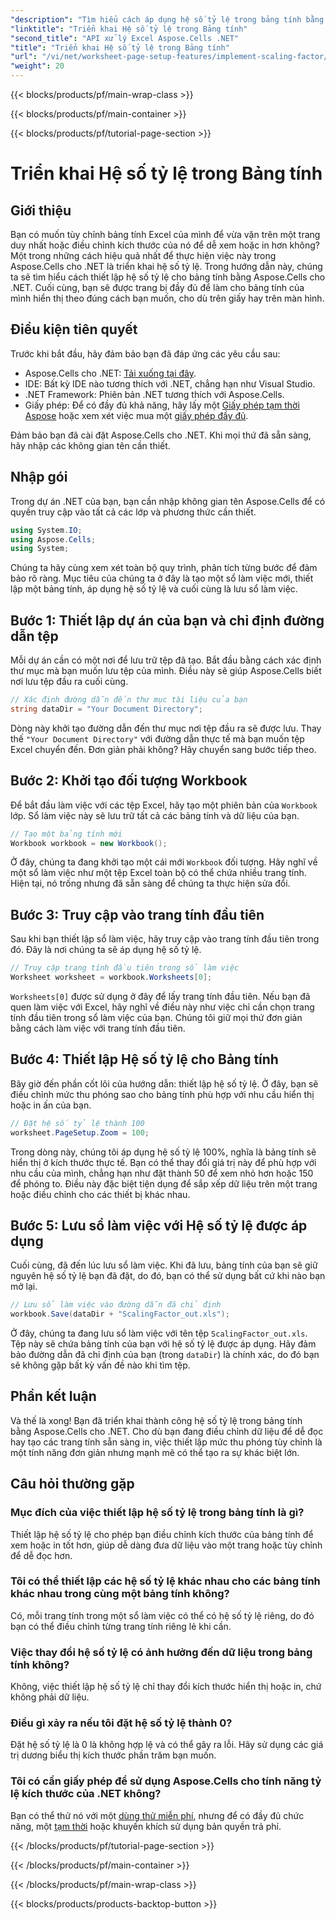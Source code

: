 ```yaml
---
"description": "Tìm hiểu cách áp dụng hệ số tỷ lệ trong bảng tính bằng Aspose.Cells cho .NET với hướng dẫn từng bước, ví dụ và câu hỏi thường gặp. Hoàn hảo để chia tỷ lệ liền mạch."
"linktitle": "Triển khai Hệ số tỷ lệ trong Bảng tính"
"second_title": "API xử lý Excel Aspose.Cells .NET"
"title": "Triển khai Hệ số tỷ lệ trong Bảng tính"
"url": "/vi/net/worksheet-page-setup-features/implement-scaling-factor/"
"weight": 20
---
```


{{< blocks/products/pf/main-wrap-class >}}

{{< blocks/products/pf/main-container >}}

{{< blocks/products/pf/tutorial-page-section >}}

# Triển khai Hệ số tỷ lệ trong Bảng tính

## Giới thiệu

Bạn có muốn tùy chỉnh bảng tính Excel của mình để vừa vặn trên một trang duy nhất hoặc điều chỉnh kích thước của nó để dễ xem hoặc in hơn không? Một trong những cách hiệu quả nhất để thực hiện việc này trong Aspose.Cells cho .NET là triển khai hệ số tỷ lệ. Trong hướng dẫn này, chúng ta sẽ tìm hiểu cách thiết lập hệ số tỷ lệ cho bảng tính bằng Aspose.Cells cho .NET. Cuối cùng, bạn sẽ được trang bị đầy đủ để làm cho bảng tính của mình hiển thị theo đúng cách bạn muốn, cho dù trên giấy hay trên màn hình.

## Điều kiện tiên quyết

Trước khi bắt đầu, hãy đảm bảo bạn đã đáp ứng các yêu cầu sau:

- Aspose.Cells cho .NET: [Tải xuống tại đây](https://releases.aspose.com/cells/net/).
- IDE: Bất kỳ IDE nào tương thích với .NET, chẳng hạn như Visual Studio.
- .NET Framework: Phiên bản .NET tương thích với Aspose.Cells.
- Giấy phép: Để có đầy đủ khả năng, hãy lấy một [Giấy phép tạm thời Aspose](https://purchase.aspose.com/temporary-license/) hoặc xem xét việc mua một [giấy phép đầy đủ](https://purchase.aspose.com/buy).

Đảm bảo bạn đã cài đặt Aspose.Cells cho .NET. Khi mọi thứ đã sẵn sàng, hãy nhập các không gian tên cần thiết.


## Nhập gói

Trong dự án .NET của bạn, bạn cần nhập không gian tên Aspose.Cells để có quyền truy cập vào tất cả các lớp và phương thức cần thiết.

```csharp
using System.IO;
using Aspose.Cells;
using System;
```

Chúng ta hãy cùng xem xét toàn bộ quy trình, phân tích từng bước để đảm bảo rõ ràng. Mục tiêu của chúng ta ở đây là tạo một sổ làm việc mới, thiết lập một bảng tính, áp dụng hệ số tỷ lệ và cuối cùng là lưu sổ làm việc. 

## Bước 1: Thiết lập dự án của bạn và chỉ định đường dẫn tệp

Mỗi dự án cần có một nơi để lưu trữ tệp đã tạo. Bắt đầu bằng cách xác định thư mục mà bạn muốn lưu tệp của mình. Điều này sẽ giúp Aspose.Cells biết nơi lưu tệp đầu ra cuối cùng.

```csharp
// Xác định đường dẫn đến thư mục tài liệu của bạn
string dataDir = "Your Document Directory";
```


Dòng này khởi tạo đường dẫn đến thư mục nơi tệp đầu ra sẽ được lưu. Thay thế `"Your Document Directory"` với đường dẫn thực tế mà bạn muốn tệp Excel chuyển đến. Đơn giản phải không? Hãy chuyển sang bước tiếp theo.


## Bước 2: Khởi tạo đối tượng Workbook

Để bắt đầu làm việc với các tệp Excel, hãy tạo một phiên bản của `Workbook` lớp. Sổ làm việc này sẽ lưu trữ tất cả các bảng tính và dữ liệu của bạn.

```csharp
// Tạo một bảng tính mới
Workbook workbook = new Workbook();
```


Ở đây, chúng ta đang khởi tạo một cái mới `Workbook` đối tượng. Hãy nghĩ về một sổ làm việc như một tệp Excel toàn bộ có thể chứa nhiều trang tính. Hiện tại, nó trống nhưng đã sẵn sàng để chúng ta thực hiện sửa đổi.


## Bước 3: Truy cập vào trang tính đầu tiên

Sau khi bạn thiết lập sổ làm việc, hãy truy cập vào trang tính đầu tiên trong đó. Đây là nơi chúng ta sẽ áp dụng hệ số tỷ lệ.

```csharp
// Truy cập trang tính đầu tiên trong sổ làm việc
Worksheet worksheet = workbook.Worksheets[0];
```


`Worksheets[0]` được sử dụng ở đây để lấy trang tính đầu tiên. Nếu bạn đã quen làm việc với Excel, hãy nghĩ về điều này như việc chỉ cần chọn trang tính đầu tiên trong sổ làm việc của bạn. Chúng tôi giữ mọi thứ đơn giản bằng cách làm việc với trang tính đầu tiên.


## Bước 4: Thiết lập Hệ số tỷ lệ cho Bảng tính

Bây giờ đến phần cốt lõi của hướng dẫn: thiết lập hệ số tỷ lệ. Ở đây, bạn sẽ điều chỉnh mức thu phóng sao cho bảng tính phù hợp với nhu cầu hiển thị hoặc in ấn của bạn.

```csharp
// Đặt hệ số tỷ lệ thành 100
worksheet.PageSetup.Zoom = 100;
```


Trong dòng này, chúng tôi áp dụng hệ số tỷ lệ 100%, nghĩa là bảng tính sẽ hiển thị ở kích thước thực tế. Bạn có thể thay đổi giá trị này để phù hợp với nhu cầu của mình, chẳng hạn như đặt thành 50 để xem nhỏ hơn hoặc 150 để phóng to. Điều này đặc biệt tiện dụng để sắp xếp dữ liệu trên một trang hoặc điều chỉnh cho các thiết bị khác nhau.


## Bước 5: Lưu sổ làm việc với Hệ số tỷ lệ được áp dụng

Cuối cùng, đã đến lúc lưu sổ làm việc. Khi đã lưu, bảng tính của bạn sẽ giữ nguyên hệ số tỷ lệ bạn đã đặt, do đó, bạn có thể sử dụng bất cứ khi nào bạn mở lại.

```csharp
// Lưu sổ làm việc vào đường dẫn đã chỉ định
workbook.Save(dataDir + "ScalingFactor_out.xls");
```


Ở đây, chúng ta đang lưu sổ làm việc với tên tệp `ScalingFactor_out.xls`. Tệp này sẽ chứa bảng tính của bạn với hệ số tỷ lệ được áp dụng. Hãy đảm bảo đường dẫn đã chỉ định của bạn (trong `dataDir`) là chính xác, do đó bạn sẽ không gặp bất kỳ vấn đề nào khi tìm tệp.


## Phần kết luận

Và thế là xong! Bạn đã triển khai thành công hệ số tỷ lệ trong bảng tính bằng Aspose.Cells cho .NET. Cho dù bạn đang điều chỉnh dữ liệu để dễ đọc hay tạo các trang tính sẵn sàng in, việc thiết lập mức thu phóng tùy chỉnh là một tính năng đơn giản nhưng mạnh mẽ có thể tạo ra sự khác biệt lớn.

## Câu hỏi thường gặp

### Mục đích của việc thiết lập hệ số tỷ lệ trong bảng tính là gì?  
Thiết lập hệ số tỷ lệ cho phép bạn điều chỉnh kích thước của bảng tính để xem hoặc in tốt hơn, giúp dễ dàng đưa dữ liệu vào một trang hoặc tùy chỉnh để dễ đọc hơn.

### Tôi có thể thiết lập các hệ số tỷ lệ khác nhau cho các bảng tính khác nhau trong cùng một bảng tính không?  
Có, mỗi trang tính trong một sổ làm việc có thể có hệ số tỷ lệ riêng, do đó bạn có thể điều chỉnh từng trang tính riêng lẻ khi cần.

### Việc thay đổi hệ số tỷ lệ có ảnh hưởng đến dữ liệu trong bảng tính không?  
Không, việc thiết lập hệ số tỷ lệ chỉ thay đổi kích thước hiển thị hoặc in, chứ không phải dữ liệu.

### Điều gì xảy ra nếu tôi đặt hệ số tỷ lệ thành 0?  
Đặt hệ số tỷ lệ là 0 là không hợp lệ và có thể gây ra lỗi. Hãy sử dụng các giá trị dương biểu thị kích thước phần trăm bạn muốn.

### Tôi có cần giấy phép để sử dụng Aspose.Cells cho tính năng tỷ lệ kích thước của .NET không?  
Bạn có thể thử nó với một [dùng thử miễn phí](https://releases.aspose.com/), nhưng để có đầy đủ chức năng, một [tạm thời](https://purchase.aspose.com/temporary-license/) hoặc khuyến khích sử dụng bản quyền trả phí.

{{< /blocks/products/pf/tutorial-page-section >}}

{{< /blocks/products/pf/main-container >}}

{{< /blocks/products/pf/main-wrap-class >}}

{{< blocks/products/products-backtop-button >}}